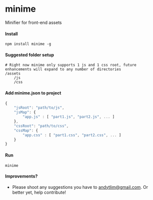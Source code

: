 # minime
Minifier for front-end assets

#### Install
```shell
npm install minime -g
```

#### Suggested folder setup 
```shell
# Right now minime only supports 1 js and 1 css root, future enhancements will expand to any number of directories
/assets
    /js
    /css
```

#### Add minime.json to project
```javascript
{
    "jsRoot": "path/to/js",
    "jsMap": {
        "app.js" : [ "part1.js", "part2.js", ... ]
    },
    "cssRoot": "path/to/css",
    "cssMap": {
        "app.css" : [ "part1.css", "part2.css", ... ]
    }
}
```

#### Run 
```shell
minime
```

#### Improvements?
-  Please shoot any suggestions you have to andytlim@gmail.com. Or better yet, help contribute!
